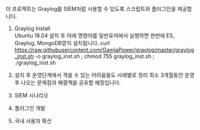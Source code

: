이 프로젝트는 Graylog를 SIEM처럼 사용할 수 있도록 스크립트와 플러그인을 제공합니다. 

1. Graylog Install  
 Ubuntu 18.04 설치 후 아래 명령어를 일반유저에서 실행하면 한번에 ES, Graylog, MongoDB깥지 설치됩니다. 
 curl https://raw.githubusercontent.com/GamjaPower/graylog/master/graylog_inst.sh -o graylog_inst.sh ; chmod 755 graylog_inst.sh ; ./graylog_inst.sh

2. 설치 후 운영단계에서 격을 수 있는 어려움들도 사례별로 정리
최소 3개월동안 운영 후 나오는 문제점과 해결책을 공유할 예정입니다. 

3. SIEM 시나리오  

4. 플러그인 개발 

5. 국내 사용자 확산 
